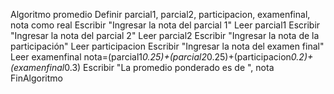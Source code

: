 Algoritmo promedio
	Definir parcial1, parcial2, participacion, examenfinal, nota como real
	Escribir "Ingresar la nota del parcial 1"
	Leer parcial1
	Escribir "Ingresar la nota del parcial 2"
	Leer parcial2
	Escribir "Ingresar la nota de la participación"
	Leer participacion
	Escribir "Ingresar la nota del examen final"
	Leer examenfinal
	nota=(parcial1*0.25)+(parcial2*0.25)+(participacion*0.2)+(examenfinal*0.3)
	Escribir "La promedio ponderado es de ", nota 
FinAlgoritmo
